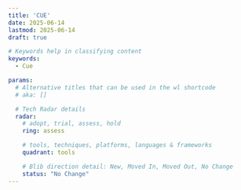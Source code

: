 ```yaml
---
title: 'CUE'
date: 2025-06-14
lastmod: 2025-06-14
draft: true

# Keywords help in classifying content
keywords:
  - Cue

params:
  # Alternative titles that can be used in the wl shortcode
  # aka: []

  # Tech Radar details
  radar:
    # adopt, trial, assess, hold
    ring: assess

    # tools, techniques, platforms, languages & frameworks
    quadrant: tools

    # Blib direction detail: New, Moved In, Moved Out, No Change
    status: "No Change"
---
```


<!-- TODO: Add a Summary -->

<!--more-->

<!-- TODO: Add additional info -->
